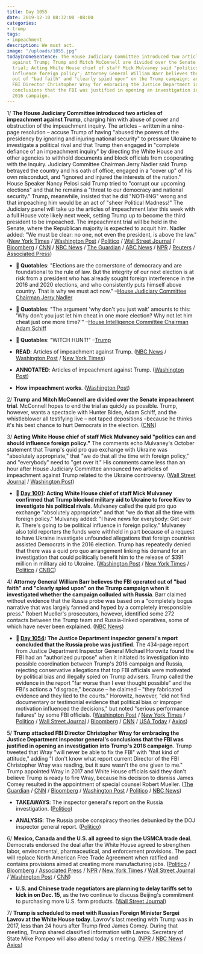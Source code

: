 ```yaml
---
title: Day 1055
date: 2019-12-10 08:32:00 -08:00
categories:
- trump
tags:
- impeachment
description: We must act.
image: "/uploads/1055.jpg"
todayInOneSentence: The House Judiciary Committee introduced two articles of impeachment
  against Trump; Trump and Mitch McConnell are divided over the Senate impeachment
  trial; Acting White House chief of staff Mick Mulvaney said "politics can and should
  influence foreign policy"; Attorney General William Barr believes the FBI operated
  out of "bad faith" and "clearly spied upon" on the Trump campaign; and Trump attacked
  FBI Director Christopher Wray for embracing the Justice Department inspector general's
  conclusions that the FBI was justified in opening an investigation into Trump's
  2016 campaign.
---
```


1/ **The House Judiciary Committee introduced two articles of impeachment against Trump**, charging him with abuse of power and obstruction of the impeachment inquiry. The articles – written in a nine-page resolution – accuse Trump of having "abused the powers of the presidency by ignoring and injuring national security" to pressure Ukraine to investigate a political rival and that Trump then engaged in "complete defiance of an impeachment inquiry" by directing the White House and other agencies to withhold documents and block officials from cooperating with the inquiry. Judiciary Committee Chairman Jerry Nadler said Trump betrayed the country and his oath of office, engaged in a "cover up" of his own misconduct, and "ignored and injured the interests of the nation." House Speaker Nancy Pelosi said Trump tried to "corrupt our upcoming elections" and that he remains a "threat to our democracy and national security." Trump, meanwhile, insisted that he did "NOTHING" wrong and that impeaching him would be an act of "sheer Political Madness!" The Judiciary panel will take up the articles of impeachment later this week with a full House vote likely next week, setting Trump up to become the third president to be impeached. The impeachment trial will be held in the Senate, where the Republican majority is expected to acquit him. Nadler added: "We must be clear: no one, not even the president, is above the law." ([New York Times](https://www.nytimes.com/2019/12/10/us/politics/trump-impeachment-articles.html) / [Washington Post](https://www.washingtonpost.com/politics/trump-impeachment-live-updates/2019/12/10/7b3c093c-1b38-11ea-b4c1-fd0d91b60d9e_story.html) / [Politico](https://www.politico.com/news/2019/12/10/democrats-ready-reveal-of-articles-of-impeachment-079950) / [Wall Street Journal](https://www.wsj.com/articles/house-democrats-announce-two-articles-of-impeachment-11575987219) / [Bloomberg](https://www.bloomberg.com/news/articles/2019-12-10/democrats-to-impeach-trump-for-abuse-of-power-obstruction) / [CNN](https://www.cnn.com/2019/12/10/politics/impeachment-articles-announced/index.html) / [NBC News](https://www.nbcnews.com/politics/trump-impeachment-inquiry/house-democrats-unveil-two-articles-impeachment-charge-trump-high-crimes-n1098846) / [The Guardian](https://www.theguardian.com/us-news/2019/dec/10/donald-trump-articles-of-impeachment-democrats-congress) / [ABC News](https://abcnews.go.com/Politics/democrats-unveil-articles-impeachment-president-trump-tuesday-sources/story?id=67614092) / [NPR](https://www.npr.org/2019/12/10/786569843/house-democrats-expected-to-unveil-articles-of-impeachment-tuesday) / [Reuters](https://www.reuters.com/article/us-usa-trump-impeachment/u-s-democrats-unveil-impeachment-charges-against-trump-idUSKBN1YE17R) / [Associated Press](https://apnews.com/bb81279725b6f810d5792502254f2f88))

* **💬 Quotables**: "Elections are the cornerstone of democracy and are foundational to the rule of law. But the integrity of our next election is at risk from a president who has already sought foreign interference in the 2016 and 2020 elections, and who consistently puts himself above country. That is why we must act now." –[House Judiciary Committee Chairman Jerry Nadler](https://www.reuters.com/article/us-usa-trump-impeachment-quotes-factbox/factbox-democrats-announce-impeachment-charges-against-trump-idUSKBN1YE1RA)

* **💬 Quotables**: "The argument 'why don't you just wait' amounts to this: 'Why don't you just let him cheat in one more election? Why not let him cheat just one more time?'" –[House Intelligence Committee Chairman Adam Schiff](https://www.reuters.com/article/us-usa-trump-impeachment-quotes-factbox/factbox-democrats-announce-impeachment-charges-against-trump-idUSKBN1YE1RA)

* **💬 Quotables**: "WITCH HUNT!" –[Trump](https://twitter.com/realDonaldTrump/status/1204414691910410242)

* **READ**: Articles of impeachment against Trump. ([NBC News](https://www.nbcnews.com/politics/trump-impeachment-inquiry/read-articles-impeachment-against-president-donald-trump-n1099021) / [Washington Post](https://www.washingtonpost.com/context/resolution-impeaching-president-trump-for-high-crimes-and-misdemeanors/4318bc85-4770-47eb-a569-9a051fa3ebfb/) / [New York Times](https://www.nytimes.com/interactive/2019/12/10/us/politics/articles-impeachment-document-pdf.html))

* **ANNOTATED**: Articles of impeachment against Trump. ([Washington Post](https://www.washingtonpost.com/politics/2019/12/10/articles-impeachment-against-president-trump-annotated/))

* **How impeachment works**. ([Washington Post](https://www.washingtonpost.com/politics/2019/09/25/how-impeachment-works/))

2/ **Trump and Mitch McConnell are divided over the Senate impeachment trial**. McConnell hopes to end the trial as quickly as possible. Trump, however, wants a spectacle with Hunter Biden, Adam Schiff, and the whistleblower all testifying live – not taped depositions –because he thinks it's his best chance to hurt Democrats in the election. ([CNN](https://www.cnn.com/2019/12/10/politics/donald-trump-mitch-mcconnell-senate-trial-impeachment/index.html))

3/ **Acting White House chief of staff Mick Mulvaney said "politics can and should influence foreign policy."** The comments echo Mulvaney's October statement that Trump's quid pro quo exchange with Ukraine was "absolutely appropriate," that "we do that all the time with foreign policy," and "everybody" need to "get over it." His comments came less than an hour after House Judiciary Committee announced two articles of impeachment against Trump related to the Ukraine controversy. ([Wall Street Journal](https://www.wsj.com/articles/mulvaney-defends-role-of-politics-in-foreign-policy-11575991616) / [Washington Post](https://www.washingtonpost.com/politics/trump-impeachment-live-updates/2019/12/10/7b3c093c-1b38-11ea-b4c1-fd0d91b60d9e_story.html#link-JYNVZYGHCY2K3BWABTIVK3QAB4))

* **📌 [Day 1001](https://whatthefuckjusthappenedtoday.com/2019/10/17/day-1001/#1-acting-white-house-chief-of-staff): Acting White House chief of staff Mick Mulvaney confirmed that Trump blocked military aid to Ukraine to force Kiev to investigate his political rivals**. Mulvaney called the quid pro quo exchange "absolutely appropriate" and that "we do that all the time with foreign policy." Mulvaney added: "I have news for everybody: Get over it. There's going to be political influence in foreign policy." Mulvaney also told reporters the funds were withheld in part because of a request to have Ukraine investigate unfounded allegations that foreign countries assisted Democrats in the 2016 election. Trump has repeatedly denied that there was a quid pro quo arrangement linking his demand for an investigation that could politically benefit him to the release of $391 million in military aid to Ukraine. ([Washington Post](https://www.washingtonpost.com/national-security/trumps-envoy-tells-congress-the-president-outsourced-ukraine-policy-to-giuliani/2019/10/17/484b30d0-f0ee-11e9-b648-76bcf86eb67e_story.html) / [New York Times](https://www.nytimes.com/2019/10/17/us/politics/donald-trump-impeachment-news.html#link-55fe453b) / [Politico](https://www.politico.com/news/2019/10/17/mulvaney-confirms-ukraine-aid-2016-probe-050156) / [CNBC](https://www.cnbc.com/2019/10/17/mulvaney-says-trump-quid-pro-quo-on-ukraine-aid-not-tied-to-biden.html))

4/ **Attorney General William Barr believes the FBI operated out of "bad faith" and "clearly spied upon" on the Trump campaign when it investigated whether the campaign colluded with Russia**. Barr claimed without evidence that the Russia probe was based on a "completely bogus narrative that was largely fanned and hyped by a completely irresponsible press." Robert Mueller's prosecutors, however, identified some 272 contacts between the Trump team and Russia-linked operatives, some of which have never been explained. ([NBC News](https://www.nbcnews.com/politics/justice-department/barr-thinks-fbi-may-have-acted-bad-faith-probing-trump-n1098986))

* **📌 [Day 1054](https://whatthefuckjusthappenedtoday.com/2019/12/09/day-1054/#1-the-justice-department-inspector-g): The Justice Department inspector general's report concluded that the Russia probe was justified**. The 434-page report from Justice Department Inspector General Michael Horowitz found the FBI had an "authorized purpose" when it initiated its investigation into possible coordination between Trump's 2016 campaign and Russia, rejecting conservative allegations that top FBI officials were motivated by political bias and illegally spied on Trump advisers. Trump called the evidence in the report "far worse than I ever thought possible" and the FBI's actions a "disgrace," because – he claimed – "they fabricated evidence and they lied to the courts." Horowitz, however, "did not find documentary or testimonial evidence that political bias or improper motivation influenced the decisions," but noted "serious performance failures" by some FBI officials. ([Washington Post](https://www.washingtonpost.com/national-security/inspector-general-report-trump-russia-investigation/2019/12/09/d5940d88-184c-11ea-a659-7d69641c6ff7_story.html) / [New York Times](https://www.nytimes.com/2019/12/09/us/politics/fbi-ig-report-russia-investigation.html) / [Politico](https://www.politico.com/news/2019/12/09/watchdog-report-rips-fbi-handling-of-russia-probe-078983) / [Wall Street Journal](https://www.wsj.com/articles/watchdog-report-set-to-detail-fbi-surveillance-of-trump-adviser-11575892802) / [Bloomberg](https://www.bloomberg.com/news/articles/2019-12-09/doj-watchdog-set-to-dismiss-trump-s-prized-claim-of-fbi-spying) / [CNN](https://www.cnn.com/2019/12/09/politics/ig-horowitz-report-russia-trump/index.html) / [USA Today](https://www.usatoday.com/story/news/politics/2019/12/09/ig-report-review-fbis-fisa-warrant-russia-probe-released/1499906001/) / [Axios](https://www.axios.com/ig-report-justice-department-russia-investigation-63467682-0b54-4cfa-ad48-de3be5e940a6.html))

5/ **Trump attacked FBI Director Christopher Wray for embracing the Justice Department inspector general's conclusions that the FBI was justified in opening an investigation into Trump's 2016 campaign**. Trump tweeted that Wray "will never be able to fix the FBI" with "that kind of attitude," adding "I don't know what report current Director of the FBI Christopher Wray was reading, but it sure wasn't the one given to me." Trump appointed Wray in 2017 and White House officials said they don't believe Trump is ready to fire Wray, because his decision to dismiss James Comey resulted in the appointment of special counsel Robert Mueller. ([The Guardian](https://www.theguardian.com/us-news/2019/dec/10/donald-trump-fbi-director-christopher-wray-russia-investigation-report) / [CNN](https://www.cnn.com/2019/12/10/politics/donald-trump-christopher-wray-fbi-report/index.html) / [Bloomberg](https://www.bloomberg.com/news/articles/2019-12-10/trump-says-fbi-chief-wray-s-attitude-won-t-help-fix-agency) / [Washington Post](https://www.washingtonpost.com/politics/trump-lashes-out-at-fbi-director-in-wake-of-inspector-generals-report/2019/12/10/db3a3006-1b48-11ea-b4c1-fd0d91b60d9e_story.html) / [Politico](https://www.politico.com/news/2019/12/10/trump-christopher-wray-doj-watchdog-report-079942) / [NBC News](https://www.nbcnews.com/politics/justice-department/trump-blasts-fbi-director-wray-backing-ig-report-2016-campaign-n1098841))

* **TAKEAWAYS**: The inspector general's report on the Russia investigation. ([Politico](https://www.politico.com/news/2019/12/09/inspector-generals-report-russia-key-takeaways-079030))

* **ANALYSIS**: The Russia probe conspiracy theories debunked by the DOJ inspector general report. ([Politico](https://www.politico.com/news/2019/12/09/russia-conspiracy-theories-inspector-general-report-079474))

6/ **Mexico, Canada and the U.S. all agreed to sign the USMCA trade deal**. Democrats endorsed the deal after the White House agreed to strengthen labor, environmental, pharmaceutical, and enforcement provisions. The pact will replace North American Free Trade Agreement when ratified and contains provisions aimed at creating more manufacturing jobs. ([Politico](https://www.politico.com/news/2019/12/10/lopez-obrador-usmca-signing-tuesday-in-mexico-city-080043) / [Bloomberg](https://www.bloomberg.com/news/articles/2019-12-10/mexico-says-all-three-countries-have-agreed-to-sign-usmca-today?srnd=politics-vp) / [Associated Press](https://apnews.com/d4266ab9cf1179ab8edd191bd7ecf702) / [NPR](https://www.npr.org/2019/12/10/786659436/house-democrats-support-updated-trade-deal-with-mexico-and-canada) / [New York Times](https://www.nytimes.com/2019/12/10/us/politics/usmca-trade-deal.html) / [Wall Street Journal](https://www.wsj.com/articles/house-democrats-reach-agreement-with-trump-administration-on-usmca-trade-deal-11575989670) / [Washington Post](https://www.washingtonpost.com/business/economy/house-democrats-say-they-back-trumps-revised-trade-deal-with-canada-and-mexico-citing-recent-changes/2019/12/10/46cd0662-1b4f-11ea-8d58-5ac3600967a1_story.html) / [CNN](https://www.cnn.com/2019/12/10/politics/usmca-nancy-pelosi-donald-trump-trade-deal/index.html))

* **U.S. and Chinese trade negotiators are planning to delay tariffs set to kick in on Dec. 15**, as the two continue to discuss Beijing's commitment to purchasing more U.S. farm products. ([Wall Street Journal](https://www.wsj.com/articles/u-s-and-chinese-trade-negotiators-planning-for-delay-of-december-tariff-11575984743))

7/ **Trump is scheduled to meet with Russian Foreign Minister Sergei Lavrov at the White House today**. Lavrov's last meeting with Trump was in 2017, less than 24 hours after Trump fired James Comey. During that meeting, Trump shared classified information with Lavrov. Secretary of State Mike Pompeo will also attend today's meeting. ([NPR](https://www.npr.org/2019/12/09/786530149/trump-to-meet-russias-lavrov-at-white-house-tuesday) / [NBC News](https://www.nbcnews.com/politics/white-house/trump-meet-russian-foreign-minister-white-house-tuesday-n1098681) / [Axios](https://www.axios.com/trump-lavrov-meet-russian-foreign-minister-bbd2dcc2-dd65-4651-95e9-b781e7be4c77.html))